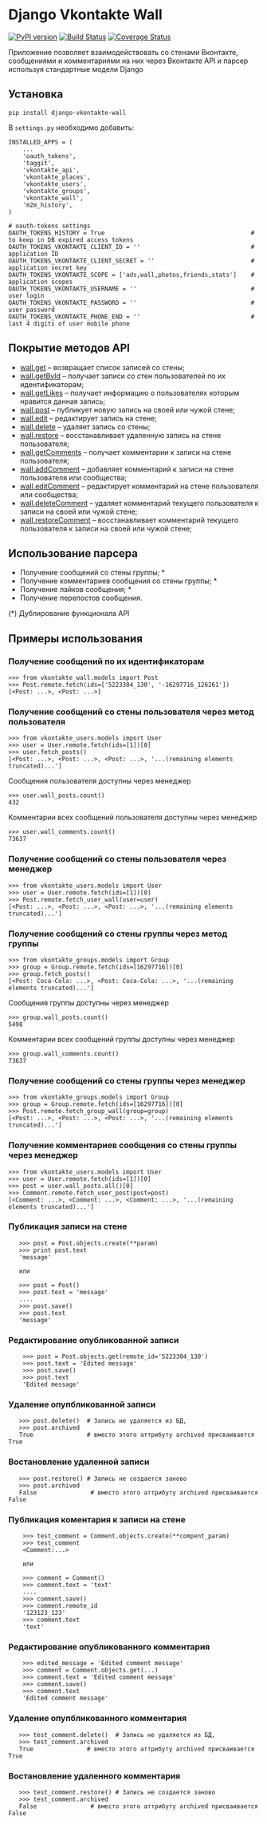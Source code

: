Django Vkontakte Wall
=====================

[![PyPI version](https://badge.fury.io/py/django-vkontakte-wall.png)](http://badge.fury.io/py/django-vkontakte-wall) [![Build Status](https://travis-ci.org/ramusus/django-vkontakte-wall.png?branch=master)](https://travis-ci.org/ramusus/django-vkontakte-wall) [![Coverage Status](https://coveralls.io/repos/ramusus/django-vkontakte-wall/badge.png?branch=master)](https://coveralls.io/r/ramusus/django-vkontakte-wall)

Приложение позволяет взаимодействовать со стенами Вконтакте, сообщениями и комментариями на них через Вконтакте API и парсер используя стандартные модели Django

Установка
---------

    pip install django-vkontakte-wall

В `settings.py` необходимо добавить:

    INSTALLED_APPS = (
        ...
        'oauth_tokens',
        'taggit',
        'vkontakte_api',
        'vkontakte_places',
        'vkontakte_users',
        'vkontakte_groups',
        'vkontakte_wall',
        'm2m_history',
    )

    # oauth-tokens settings
    OAUTH_TOKENS_HISTORY = True                                         # to keep in DB expired access tokens
    OAUTH_TOKENS_VKONTAKTE_CLIENT_ID = ''                               # application ID
    OAUTH_TOKENS_VKONTAKTE_CLIENT_SECRET = ''                           # application secret key
    OAUTH_TOKENS_VKONTAKTE_SCOPE = ['ads,wall,photos,friends,stats']    # application scopes
    OAUTH_TOKENS_VKONTAKTE_USERNAME = ''                                # user login
    OAUTH_TOKENS_VKONTAKTE_PASSWORD = ''                                # user password
    OAUTH_TOKENS_VKONTAKTE_PHONE_END = ''                               # last 4 digits of user mobile phone

Покрытие методов API
--------------------

* [wall.get](http://vk.com/dev/wall.get) – возвращает список записей со стены;
* [wall.getById](http://vk.com/dev/wall.getById) – получает записи со стен пользователей по их идентификаторам;
* [wall.getLikes](http://vk.com/dev/wall.getLikes) – получает информацию о пользователях которым нравится данная запись;
* [wall.post](http://vk.com/dev/wall.post) – публикует новую запись на своей или чужой стене;
* [wall.edit](http://vk.com/dev/wall.edit) – редактирует запись на стене;
* [wall.delete](http://vk.com/dev/wall.delete) – удаляет запись со стены;
* [wall.restore](http://vk.com/dev/wall.restore) – восстанавливает удаленную запись на стене пользователя;
* [wall.getComments](http://vk.com/dev/wall.getComments) – получает комментарии к записи на стене пользователя;
* [wall.addComment](http://vk.com/dev/wall.addComment) – добавляет комментарий к записи на стене пользователя или сообщества;
* [wall.editComment](http://vk.com/dev/wall.editComment) – редактирует комментарий на стене пользователя или сообщества;
* [wall.deleteComment](http://vk.com/dev/wall.deleteComment) – удаляет комментарий текущего пользователя к записи на своей или чужой стене;
* [wall.restoreComment](http://vk.com/dev/wall.restoreComment) – восстанавливает комментарий текущего пользователя к записи на своей или чужой стене;


Использование парсера
---------------------

* Получение сообщений со стены группы; *
* Получение комментариев сообщения со стены группы; *
* Получение лайков сообщения; *
* Получение перепостов сообщения.

(*) Дублирование функционала API

Примеры использования
---------------------

### Получение сообщений по их идентификаторам

    >>> from vkontakte_wall.models import Post
    >>> Post.remote.fetch(ids=['5223304_130', '-16297716_126261'])
    [<Post: ...>, <Post: ...>]

### Получение сообщений со стены пользователя через метод пользователя

    >>> from vkontakte_users.models import User
    >>> user = User.remote.fetch(ids=[1])[0]
    >>> user.fetch_posts()
    [<Post: ...>, <Post: ...>, <Post: ...>, '...(remaining elements truncated)...']

Сообщения пользователя доступны через менеджер

    >>> user.wall_posts.count()
    432

Комментарии всех сообщений пользователя доступны через менеджер

    >>> user.wall_comments.count()
    73637

### Получение сообщений со стены пользователя через менеджер

    >>> from vkontakte_users.models import User
    >>> user = User.remote.fetch(ids=[1])[0]
    >>> Post.remote.fetch_user_wall(user=user)
    [<Post: ...>, <Post: ...>, <Post: ...>, '...(remaining elements truncated)...']

### Получение сообщений со стены группы через метод группы

    >>> from vkontakte_groups.models import Group
    >>> group = Group.remote.fetch(ids=[16297716])[0]
    >>> group.fetch_posts()
    [<Post: Coca-Cola: ...>, <Post: Coca-Cola: ...>, '...(remaining elements truncated)...']

Сообщения группы доступны через менеджер

    >>> group.wall_posts.count()
    5498

Комментарии всех сообщений группы доступны через менеджер

    >>> group.wall_comments.count()
    73637

### Получение сообщений со стены группы через менеджер

    >>> from vkontakte_groups.models import Group
    >>> group = Group.remote.fetch(ids=[16297716])[0]
    >>> Post.remote.fetch_group_wall(group=group)
    [<Post: ...>, <Post: ...>, <Post: ...>, '...(remaining elements truncated)...']

### Получение комментариев сообщения со стены группы через менеджер

    >>> from vkontakte_users.models import User
    >>> user = User.remote.fetch(ids=[1])[0]
    >>> post = user.wall_posts.all()[0]
    >>> Comment.remote.fetch_user_post(post=post)
    [<Comment: ...>, <Comment: ...>, <Comment: ...>, '...(remaining elements truncated)...']


### Публикация записи на стене

       >>> post = Post.objects.create(**param)
       >>> print post.text
       'message'

       или

       >>> post = Post()
       >>> post.text = 'message'
       ....
       >>> post.save()
       >>> post.text
       'message'


### Редактирование опубликованной записи

        >>> post = Post.objects.get(remote_id='5223304_130')
        >>> post.text = 'Edited message'
        >>> post.save()
        >>> post.text
        'Edited message'

### Удаление опупбликованной записи

       >>> post.delete()  # Запись не удаляется из БД,
       >>> post.archived
       True               # вместо этого аттрибуту archived присваивается True

### Востановление удаленной записи

       >>> post.restore() # Запись не создается заново
       >>> post.archived
       False               # вместо этого аттрибуту archived присваивается False


### Публикация коментария к записи на стене

        >>> test_comment = Comment.objects.create(**compent_param)
        >>> test_comment
        <Comment:...>

        или

        >>> comment = Comment()
        >>> comment.text = 'text'
        ....
        >>> comment.save()
        >>> comment.remote_id
        '123123_123'
        >>> comment.text
        'text'


### Редактирование опубликованного комментария

        >>> edited_message = 'Edited comment message'
        >>> comment = Comment.objects.get(...)
        >>> comment.text = 'Edited comment message'
        >>> comment.save()
        >>> comment.text
        'Edited comment message'

### Удаление опупбликованного комментария

       >>> test_comment.delete()  # Запись не удаляется из БД,
       >>> test_comment.archived
       True               # вместо этого аттрибуту archived присваивается True

### Востановление удаленного комментария

       >>> test_comment.restore() # Запись не создается заново
       >>> test_comment.archived
       False               # вместо этого аттрибуту archived присваивается False


